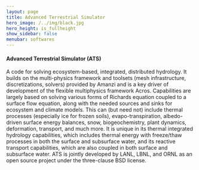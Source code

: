 ```yaml
---
layout: page
title: Advanced Terrestrial Simulator
hero_image: /../img/black.jpg
hero_height: is_fullheight
show_sidebar: false
menubar: softwares
---
```


#### Advanced Terrestrial Simulator (ATS) [<i class="fas fa-book"></i>](https://amanzi.github.io/) [<i class="fab fa-github"></i>](https://github.com/amanzi/ats)
A code for solving ecosystem-based, integrated, distributed hydrology.  It builds on the multi-physics framework and toolsets (mesh infrastructure, discretizations, solvers) provided by Amanzi and is a key driver of development of the flexible multiphysics framework Acros. Capabilities are largely based on solving various forms of Richards equation coupled to a surface flow equation, along with the needed sources and sinks for ecosystem and climate models.  This can (but need not) include thermal processes (especially ice for frozen soils), evapo-transpiration, albedo-driven surface energy balances, snow, biogeochemistry, plant dynamics, deformation, transport, and much more. It is unique in its thermal integrated hydrology capabilities, which includes thermal energy with freeze/thaw processes in both the surface and subsurface water, and its reactive transport capabilities, which are also coupled in both surface and subsurface water.  ATS is jointly developed by LANL, LBNL, and ORNL as an open source project under the three-clause BSD license.